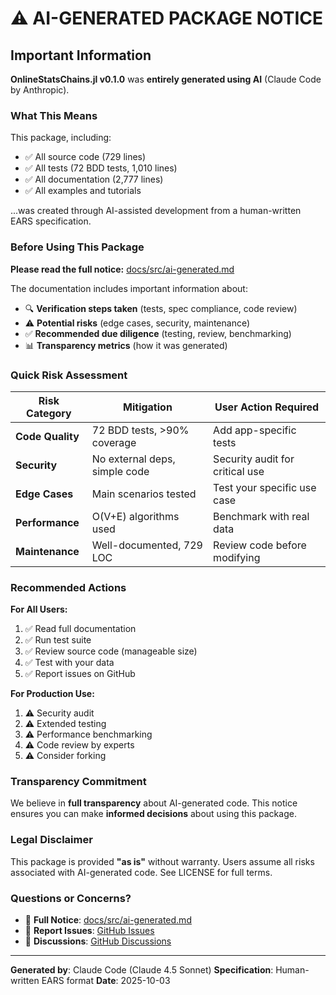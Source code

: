 # ⚠️ AI-GENERATED PACKAGE NOTICE

## Important Information

**OnlineStatsChains.jl v0.1.0** was **entirely generated using AI** (Claude Code by Anthropic).

### What This Means

This package, including:
- ✅ All source code (729 lines)
- ✅ All tests (72 BDD tests, 1,010 lines)
- ✅ All documentation (2,777 lines)
- ✅ All examples and tutorials

...was created through AI-assisted development from a human-written EARS specification.

### Before Using This Package

**Please read the full notice:** [docs/src/ai-generated.md](docs/src/ai-generated.md)

The documentation includes important information about:

- 🔍 **Verification steps taken** (tests, spec compliance, code review)
- ⚠️ **Potential risks** (edge cases, security, maintenance)
- ✅ **Recommended due diligence** (testing, review, benchmarking)
- 📊 **Transparency metrics** (how it was generated)

### Quick Risk Assessment

| Risk Category | Mitigation | User Action Required |
|---------------|------------|----------------------|
| **Code Quality** | 72 BDD tests, >90% coverage | Add app-specific tests |
| **Security** | No external deps, simple code | Security audit for critical use |
| **Edge Cases** | Main scenarios tested | Test your specific use case |
| **Performance** | O(V+E) algorithms used | Benchmark with real data |
| **Maintenance** | Well-documented, 729 LOC | Review code before modifying |

### Recommended Actions

**For All Users:**
1. ✅ Read full documentation
2. ✅ Run test suite
3. ✅ Review source code (manageable size)
4. ✅ Test with your data
5. ✅ Report issues on GitHub

**For Production Use:**
1. ⚠️ Security audit
2. ⚠️ Extended testing
3. ⚠️ Performance benchmarking
4. ⚠️ Code review by experts
5. ⚠️ Consider forking

### Transparency Commitment

We believe in **full transparency** about AI-generated code. This notice ensures you can make **informed decisions** about using this package.

### Legal Disclaimer

This package is provided **"as is"** without warranty. Users assume all risks associated with AI-generated code. See LICENSE for full terms.

### Questions or Concerns?

- 📖 **Full Notice**: [docs/src/ai-generated.md](docs/src/ai-generated.md)
- 🐛 **Report Issues**: [GitHub Issues](https://github.com/femtotrader/OnlineStatsChains.jl/issues)
- 💬 **Discussions**: [GitHub Discussions](https://github.com/femtotrader/OnlineStatsChains.jl/discussions)

---

**Generated by**: Claude Code (Claude 4.5 Sonnet)
**Specification**: Human-written EARS format
**Date**: 2025-10-03
